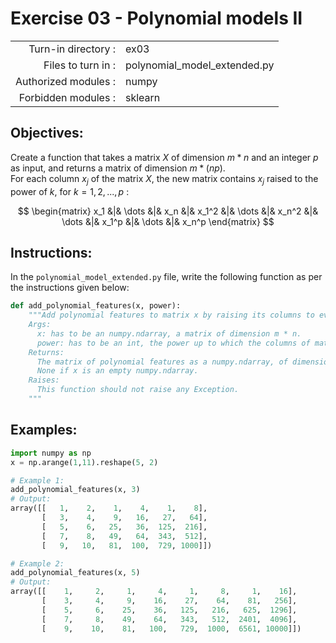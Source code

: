 # Exercise 03 - Polynomial models II

|                         |                     |
| -----------------------:| ------------------  |
|   Turn-in directory :   |  ex03               |
|   Files to turn in :    |  polynomial_model_extended.py      |
|   Authorized modules :  |  numpy              |
|   Forbidden modules :   |  sklearn            |

## Objectives:  
Create a function that takes a matrix $X$ of dimension $m * n$ and an integer $p$ as input, and returns a matrix of dimension $m * (np)$.  
For each column $x_j$ of the matrix $X$, the new matrix contains 
$x_j$ raised to the power of $k$, for $k = 1, 2, ..., p$ :

$$
\begin{matrix}
x_1 &|& \dots &|& x_n &|& x_1^2 &|& \dots &|& x_n^2 &|& \dots &|& x_1^p &|& \dots &|& x_n^p
\end{matrix}
$$

## Instructions:
In the `polynomial_model_extended.py` file, write the following function as per the instructions given below:
```python
def add_polynomial_features(x, power):
    """Add polynomial features to matrix x by raising its columns to every power in the range of 1 up to the power given in argument.  
    Args:
      x: has to be an numpy.ndarray, a matrix of dimension m * n.
      power: has to be an int, the power up to which the columns of matrix x are going to be raised.
    Returns:
      The matrix of polynomial features as a numpy.ndarray, of dimension m * (np), containg the polynomial feature values for all training examples.
      None if x is an empty numpy.ndarray.
    Raises:
      This function should not raise any Exception.
    """
```

## Examples:
```python
import numpy as np
x = np.arange(1,11).reshape(5, 2)

# Example 1:
add_polynomial_features(x, 3)
# Output:
array([[   1,    2,    1,    4,    1,    8],
       [   3,    4,    9,   16,   27,   64],
       [   5,    6,   25,   36,  125,  216],
       [   7,    8,   49,   64,  343,  512],
       [   9,   10,   81,  100,  729, 1000]])

# Example 2:
add_polynomial_features(x, 5)
# Output:
array([[    1,     2,     1,     4,     1,     8,     1,    16],
       [    3,     4,     9,    16,    27,    64,    81,   256],
       [    5,     6,    25,    36,   125,   216,   625,  1296],
       [    7,     8,    49,    64,   343,   512,  2401,  4096],
       [    9,    10,    81,   100,   729,  1000,  6561, 10000]])
```
